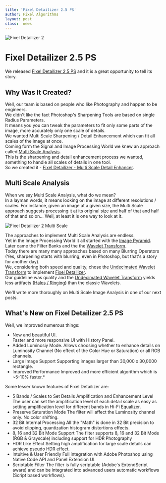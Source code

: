 ```yaml
---
title: 'Fixel Detailizer 2.5 PS'
author: Fixel Algorithms
layout: post
class:  news
---
```

![Fixel Detailizer 2][1]

# Fixel Detailizer 2.5 PS

We released [Fixel Detailizer 2.5 PS][2] and it is a great opportunity to tell its story.

## Why Was It Created?
Well, our team is based on people who like Photography and happen to be engineers.  
We didn't like the fact Photoshop's Sharpening Tools are based on single Radius Parameters.  
It means you you can tweak the parameters to fit only some parts of the image, more accurately only one scale of details.  
We wanted Multi Scale Sharpening / Detail Enhancement which can fit all scales of the image at once.  
Coming form the Signal and Image Processing World we knew an approach called [Multi Scale Analysis][3].  
This is the sharpening and detail enhancement process we wanted, something to handle all scales of details in one tool.  
So we created it - [Fixel Detailizer - Multi Scale Detail Enhancer][2].

## Multi Scale Analysis
When we say Multi Scale Analysis, what do we mean?  
In a layman words, it means looking on the image at different resolutions / scales.
For instance, given an image at a given size, the Multi Scale approach suggests processing it at its original size and half of that and half of that and so on...
Well, at least it is one way to look at it.  

![Fixel Detailizer 2 Multi Scale][4]  

The approaches to implement Multi Scale Analysis are endless.  
Yet in the Image Processing World it all started with the [Image Pyramid][5].  
Later came the Filter Banks and the the [Wavelet Transform][6].  
Today there are many many approaches based on many Blurring Operators (Yes, sharpening starts with blurring, even in Photoshop, but that's a story for another day).    
We, considering both speed and quality, chose the [Undecimated Wavelet Transform][6] to implement [Fixel Detailizer][2].    
Our guideline was quality and the [Undecimated Wavelet Transform][6] yields less artifacts ([Halos / Ringing][7]) than the classic Wavelets.    

We'll write more thoroughly on Multi Scale Image Analysis in one of our next posts.

## What's New on Fixel Detailizer 2.5 PS
Well, we improved numerous things:
 * New and beautiful UI.  
Faster and more responsive UI with History Panel.
 * Added Luminosiy Mode.
Allows choosing whether to enhance details on Luminosity Channel (No effect of the Color Hue or Saturation) or all RGB channels.
 * Large Image Support
Supporting images larger than 30,000 x 30,0000 rectangle.
 * Improved Performance
Improved and more efficient algorithm which is ~5-10% faster.* 

Some lesser known features of Fixel Detailizer are:
 * 5 Bands / Scales to Set Details Amplification and Enhancement Level
The user can set the amplification level of each detail scale as easy as setting amplification level for different bands in Hi-Fi Equalizer.
 * Preserve Saturation Mode
The filter will affect the Luminosity channel only. No color shifting.
 * 32 Bit Internal Processing
All the "Math" is done in 32 Bit precision to avoid clipping, quantization histogram distortions effects.
 * 8, 16 and 32 Bit Mode Support
The filter supports 8, 16 and 32 Bit Mode (RGB & Grayscale) including support for HDR Photography
 * HDR Like Effect
Setting high amplification for large scale details can achieve pseudo HDR effect.
 * Intuitive & User Friendly
Full integration with Adobe Photoshop using Native Code API and Panel Extension UI.
 * Scriptable Filter
The filter is fully scriptable (Adobe's ExtendScript aware) and can be integrated into advanced users automatic workflows (Script based workflows).


  [1]: {{site.baseurl}}/news/images/FixelDetailizer2Icon150px.png "Fixel Detailizer 2"
  [2]: http://fixelalgorithms.co/products/detailizer/
  [3]: https://en.wikipedia.org/wiki/Multiresolution_analysis
  [4]: {{site.baseurl}}/news/images/FixelDetailizerScales004.png "Fixel Detailizer 2 Multi Scale"
  [5]: https://en.wikipedia.org/wiki/Pyramid_(image_processing)
  [6]: https://en.wikipedia.org/wiki/Stationary_wavelet_transform
  [7]: https://en.wikipedia.org/wiki/Ringing_artifacts